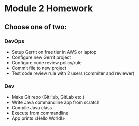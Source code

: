 # Module 2 Homework

## Choose one of two:

### DevOps

- Setup Gerrit on free tier in AWS or laptop 
- Configure new Gerrit project 
- Configure code review policy/rule 
- Commit file to new project
- Test code review rule with 2 users (commiter and reviewer)

### Dev

- Make Git repo (GitHub, GitLab etc.)
- Write Java commandline app from scratch
- Compile Java class
- Execute from commandline
- App prints «Hello World!»
